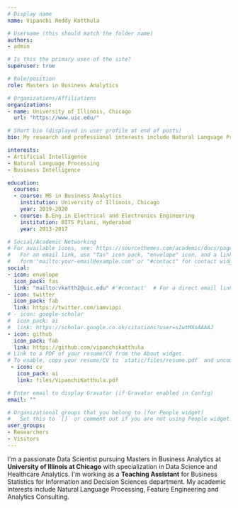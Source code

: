 ```yaml
---
# Display name
name: Vipanchi Reddy Katthula

# Username (this should match the folder name)
authors:
- admin

# Is this the primary user of the site?
superuser: true

# Role/position
role: Masters in Business Analytics

# Organizations/Affiliations
organizations:
- name: University of Illinois, Chicago
  url: "https://www.uic.edu/"

# Short bio (displayed in user profile at end of posts)
bio: My research and professional interests include Natural Language Processing, Data Science and Deep Learning.

interests:
- Artificial Intelligence
- Natural Language Processing
- Business Intelligence

education:
  courses:
  - course: MS in Business Analytics
    institution: University of Illinois, Chicago
    year: 2019-2020
  - course: B.Eng in Electrical and Electronics Engineering
    institution: BITS Pilani, Hyderabad
    year: 2013-2017

# Social/Academic Networking
# For available icons, see: https://sourcethemes.com/academic/docs/page-builder/#icons
#   For an email link, use "fas" icon pack, "envelope" icon, and a link in the
#   form "mailto:your-email@example.com" or "#contact" for contact widget.
social:
- icon: envelope
  icon_pack: fas
  link: "mailto:vkatth2@uic.edu" #'#contact'  # For a direct email link, use "mailto:vkatth2@uic.edu".
- icon: twitter
  icon_pack: fab
  link: https://twitter.com/iamvippi
# - icon: google-scholar
#  icon_pack: ai
#  link: https://scholar.google.co.uk/citations?user=sIwtMXoAAAAJ
- icon: github
  icon_pack: fab
  link: https://github.com/vipanchikatthula
# Link to a PDF of your resume/CV from the About widget.
# To enable, copy your resume/CV to `static/files/resume.pdf` and uncomment the lines below.
 - icon: cv
   icon_pack: ai
   link: files/VipanchiKatthula.pdf

# Enter email to display Gravatar (if Gravatar enabled in Config)
email: ""

# Organizational groups that you belong to (for People widget)
#   Set this to `[]` or comment out if you are not using People widget.
user_groups:
- Researchers
- Visitors
---
```


I'm a passionate Data Scientist pursuing Masters in Business Analytics at **University of Illinois at Chicago** with specialization in Data Science and Healthcare Analytics. I'm working as a **Teaching Assistant** for Business Statistics for Information and Decision Sciences department. My academic interests include Natural Language Processing, Feature Engineering and Analytics Consulting.
